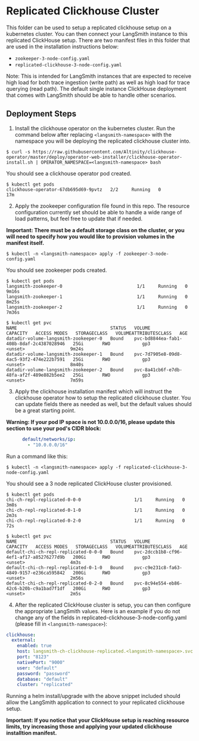 # Replicated Clickhouse Cluster
This folder can be used to setup a replicated clickhouse setup on a kubernetes cluster. You can then connect your LangSmith instance to this replicated ClickHouse setup. There are two manifest files in this folder that are used in the installation instructions below:
- `zookeeper-3-node-config.yaml`
- `replicated-clickhouse-3-node-config.yaml`

Note: This is intended for LangSmith instances that are expected to receive high load for both trace ingestion (write path) as well as high load for trace querying (read path). The default single instance ClickHouse deployment that comes with LangSmith should be able to handle other scenarios.

## Deployment Steps
1. Install the clickhouse operator on the kubernetes cluster. Run the command below after replacing `<langsmith-namespace>` with the namespace you will be deploying the replicated clickhouse cluster into.
```
$ curl -s https://raw.githubusercontent.com/Altinity/clickhouse-operator/master/deploy/operator-web-installer/clickhouse-operator-install.sh | OPERATOR_NAMESPACE=<langsmith-namespace> bash
```
You should see a clickhouse operator pod created.
```
$ kubectl get pods
clickhouse-operator-67db695d69-9pvtz   2/2     Running   0          17m
```

2. Apply the zookeeper configuration file found in this repo. The resource configuration currently set should be able to handle a wide range of load patterns, but feel free to update that if needed.

**Important: There must be a default storage class on the cluster, or you will need to specify how you would like to provision volumes in the manifest itself.**
```
$ kubectl -n <langsmith-namespace> apply -f zookeeper-3-node-config.yaml
```
You should see zookeeper pods created.
```
$ kubectl get pods
langsmith-zookeeper-0                            1/1     Running   0          9m16s
langsmith-zookeeper-1                            1/1     Running   0          8m25s
langsmith-zookeeper-2                            1/1     Running   0          7m36s

$ kubectl get pvc
NAME                                   STATUS   VOLUME                                     CAPACITY   ACCESS MODES   STORAGECLASS   VOLUMEATTRIBUTESCLASS   AGE
datadir-volume-langsmith-zookeeper-0   Bound    pvc-bd8844ea-fab1-408b-8daf-2c4387028946   25Gi       RWO            gp3            <unset>                 9m24s
datadir-volume-langsmith-zookeeper-1   Bound    pvc-7d7905e8-09d8-4ac5-93f2-474e222b7591   25Gi       RWO            gp3            <unset>                 8m40s
datadir-volume-langsmith-zookeeper-2   Bound    pvc-8a41cb6f-e7db-48fa-af2f-489e882b5ee2   25Gi       RWO            gp3            <unset>                 7m59s
```

3. Apply the clickhouse installation manifest which will instruct the clickhouse operator how to setup the replicated clickhouse cluster. You can update fields there as needed as well, but the default values should be a great starting point.

**Warning: If your pod IP space is not 10.0.0.0/16, please update this section to use your pod's CIDR block:**
```yaml
      default/networks/ip:
        - "10.0.0.0/16"
```

Run a command like this:
```
$ kubectl -n <langsmith-namespace> apply -f replicated-clickhouse-3-node-config.yaml
```
You should see a 3 node replicated ClickHouse cluster provisioned.
```
$ kubectl get pods
chi-ch-repl-replicated-0-0-0                    1/1     Running   0             3m8s
chi-ch-repl-replicated-0-1-0                    1/1     Running   0             2m3s
chi-ch-repl-replicated-0-2-0                    1/1     Running   0             72s

$ kubectl get pvc
NAME                                   STATUS   VOLUME                                     CAPACITY   ACCESS MODES   STORAGECLASS   VOLUMEATTRIBUTESCLASS   AGE
default-chi-ch-repl-replicated-0-0-0   Bound    pvc-2dccb1b8-cf96-4ef1-af17-a85276277d9b   200Gi      RWO            gp3            <unset>                 4m3s
default-chi-ch-repl-replicated-0-1-0   Bound    pvc-c9e231c8-fa63-4849-9157-e236ca595842   200Gi      RWO            gp3            <unset>                 2m56s
default-chi-ch-repl-replicated-0-2-0   Bound    pvc-8c94e554-eb86-42c6-b20b-c9a1bad7f1df   200Gi      RWO            gp3            <unset>                 2m5s
```

4. After the replicated ClickHouse cluster is setup, you can then configure the appropriate LangSmith values. Here is an example if you do not change any of the fields in replicated-clickhouse-3-node-config.yaml (please fill in `<langsmith-namespace>`):
```yaml
clickhouse:
  external:
    enabled: true
    host: langsmith-ch-clickhouse-replicated.<langsmith-namespace>.svc.cluster.local
    port: "8123"
    nativePort: "9000"
    user: "default"
    password: "password"
    database: "default"
    cluster: "replicated"
```
Running a helm install/upgrade with the above snippet included should allow the LangSmith application to connect to your replicated clickhouse setup.

**Important: If you notice that your ClickHouse setup is reaching resource limits, try increasing those and applying your updated clickhouse installtion manifest.**
